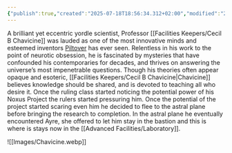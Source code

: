 ```yaml
---
{"publish":true,"created":"2025-07-18T18:56:34.312+02:00","modified":"2025-07-18T17:54:55.870+02:00","cssclasses":""}
---
```


A brilliant yet eccentric yordle scientist, Professor [[Facilities Keepers/Cecil B Chavicine]] was lauded as one of the most innovative minds and esteemed inventors [Piltover](https://universe.leagueoflegends.com/en_US/region/piltover/) has ever seen. Relentless in his work to the point of neurotic obsession, he is fascinated by mysteries that have confounded his contemporaries for decades, and thrives on answering the universe’s most impenetrable questions. Though his theories often appear opaque and esoteric, [[Facilities Keepers/Cecil B Chavicine\|Chavicine]] believes knowledge should be shared, and is devoted to teaching all who desire it. Once the ruling class started noticing the potential power of his Noxus Project the rulers started pressuring him. Once the potential of the project started scaring even him he decided to flee to the astral plane before bringing the research to completion. In the astral plane he eventually encountered Ayre, she offered to let him stay in the bastion and this is where is stays now in the [[Advanced Facilities/Laboratory]].

![[Images/Chavicine.webp]]